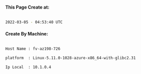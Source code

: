 
   
#### This Page Create at:

```bash

2022-03-05 - 04:53:40 UTC

```

#### Create By Machine:

```bash

Host Name : fv-az198-726

platform  : Linux-5.11.0-1028-azure-x86_64-with-glibc2.31

Ip Local  : 10.1.0.4

```

